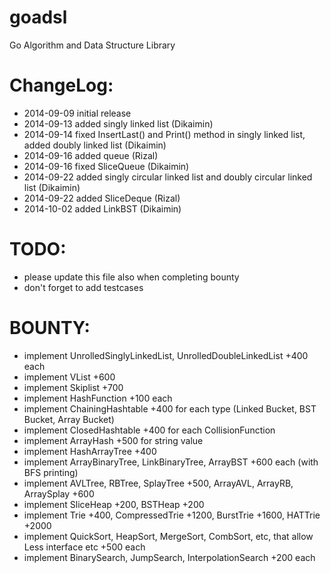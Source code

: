 goadsl
======

Go Algorithm and Data Structure Library


ChangeLog:
==========

* 2014-09-09 initial release
* 2014-09-13 added singly linked list (Dikaimin)
* 2014-09-14 fixed InsertLast() and Print() method in singly linked list, added doubly linked list (Dikaimin)
* 2014-09-16 added queue (Rizal)
* 2014-09-16 fixed SliceQueue (Dikaimin)
* 2014-09-22 added singly circular linked list and doubly circular linked list (Dikaimin)
* 2014-09-22 added SliceDeque (Rizal)
* 2014-10-02 added LinkBST (Dikaimin)

TODO:
=====

* please update this file also when completing bounty
* don't forget to add testcases

BOUNTY:
=======

* implement UnrolledSinglyLinkedList, UnrolledDoubleLinkedList +400 each
* implement VList +600
* implement Skiplist +700
* implement HashFunction +100 each
* implement ChainingHashtable +400 for each type (Linked Bucket, BST Bucket, Array Bucket)
* implement ClosedHashtable +400 for each CollisionFunction
* implement ArrayHash +500 for string value
* implement HashArrayTree +400
* implement ArrayBinaryTree, LinkBinaryTree, ArrayBST +600 each (with BFS printing)
* implement AVLTree, RBTree, SplayTree +500, ArrayAVL, ArrayRB, ArraySplay +600
* implement SliceHeap +200, BSTHeap +200
* implement Trie +400, CompressedTrie +1200, BurstTrie +1600, HATTrie +2000
* implement QuickSort, HeapSort, MergeSort, CombSort, etc, that allow Less interface etc +500 each
* implement BinarySearch, JumpSearch, InterpolationSearch +200 each
